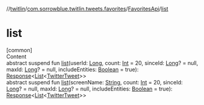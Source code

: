 //[twitlin](../../index.md)/[com.sorrowblue.twitlin.tweets.favorites](../index.md)/[FavoritesApi](index.md)/[list](list.md)



# list  
[common]  
Content  
abstract suspend fun [list](list.md)(userId: [Long](https://kotlinlang.org/api/latest/jvm/stdlib/kotlin/-long/index.html), count: [Int](https://kotlinlang.org/api/latest/jvm/stdlib/kotlin/-int/index.html) = 20, sinceId: [Long](https://kotlinlang.org/api/latest/jvm/stdlib/kotlin/-long/index.html)? = null, maxId: [Long](https://kotlinlang.org/api/latest/jvm/stdlib/kotlin/-long/index.html)? = null, includeEntities: [Boolean](https://kotlinlang.org/api/latest/jvm/stdlib/kotlin/-boolean/index.html) = true): [Response](../../com.sorrowblue.twitlin.client/-response/index.md)<[List](https://kotlinlang.org/api/latest/jvm/stdlib/kotlin.collections/-list/index.html)<[TwitterTweet](../../com.sorrowblue.twitlin.objects/-twitter-tweet/index.md)>>  
abstract suspend fun [list](list.md)(screenName: [String](https://kotlinlang.org/api/latest/jvm/stdlib/kotlin/-string/index.html), count: [Int](https://kotlinlang.org/api/latest/jvm/stdlib/kotlin/-int/index.html) = 20, sinceId: [Long](https://kotlinlang.org/api/latest/jvm/stdlib/kotlin/-long/index.html)? = null, maxId: [Long](https://kotlinlang.org/api/latest/jvm/stdlib/kotlin/-long/index.html)? = null, includeEntities: [Boolean](https://kotlinlang.org/api/latest/jvm/stdlib/kotlin/-boolean/index.html) = true): [Response](../../com.sorrowblue.twitlin.client/-response/index.md)<[List](https://kotlinlang.org/api/latest/jvm/stdlib/kotlin.collections/-list/index.html)<[TwitterTweet](../../com.sorrowblue.twitlin.objects/-twitter-tweet/index.md)>>  



